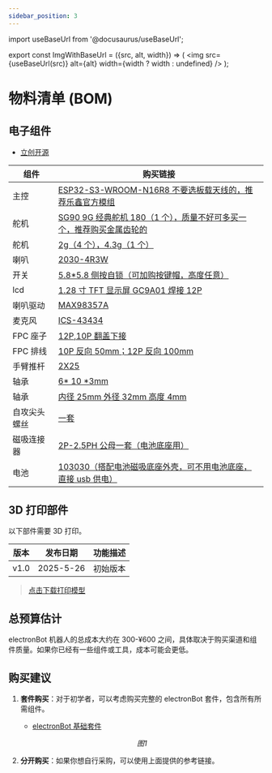```yaml
---
sidebar_position: 3
---
```


import useBaseUrl from '@docusaurus/useBaseUrl';

export const ImgWithBaseUrl = ({src, alt, width}) => (
<img src={useBaseUrl(src)} alt={alt} width={width ? width : undefined} />
);

# 物料清单 (BOM)

## 电子组件

- <a href="https://oshwhub.com/txp666/electronbot-ai" target="_blank" title="立创开源">立创开源</a>

| 组件         | 购买链接                                                                                                                                                                                                                                                                                                                                                                                                                                                                                                                                                                                                                                                                                                                                         |
| ------------ | ------------------------------------------------------------------------------------------------------------------------------------------------------------------------------------------------------------------------------------------------------------------------------------------------------------------------------------------------------------------------------------------------------------------------------------------------------------------------------------------------------------------------------------------------------------------------------------------------------------------------------------------------------------------------------------------------------------------------------------------------ |
| 主控         | [ESP32-S3-WROOM-N16R8 不要选板载天线的，推荐乐鑫官方模组](https://item.taobao.com/item.htm?detail_redpacket_pop=true&id=701702373214&ltk2=17460008637506kldpxrrasc99k6tjmo296&ns=1&priceTId=2147836417460008613956532e2d9f&query=esp32s3&spm=a21n57.1.hoverItem.1&utparam=%7B%22aplus_abtest%22%3A%2217412f8a29f11d3d8cf235a792c1f1c1%22%7D&xxc=ad_ztc)                                                                                                                                                                                                                                                                                                                                                                                          |
| 舵机         | [SG90 9G 经典舵机 180（1 个），质量不好可多买一个，推荐购买金属齿轮的](https://item.taobao.com/item.htm?_u=f20q7cgb8555&id=625165836372&pisk=gjyb954K8EYfcLk9fjjrAILaFqM_5gWFBhiTxlp2XxHx1dE4RcJZ_sm6C4Zdmq5GiPN7WzcqkVlZCcaEroJNmoS1ClEKkAPqucUz5zA4uRuazOZ3RjJ4XR-0Zyrp3-5mQdMmIAQF89WU2oDiBxavqwYDycmhQm3xWxDJ8qtV99WUmuiBdjI5L-zA45iJ6dUtMbp-04nxWm3AVYnmXApx6KdJy40-Bdh9M0E-0cYv6jU9wbnEfCdvBqd-yDnZBVUtM4n-rcHtDPHtC4xIfsg0cixbzPhGudqSPdpTF0QiJo1MdmyjcZuQ04_KD8mX-2ExPdptuoZfBuZVlpqrnJaIYrWJhyZ3Ezi8JO_SIzVTWcaRKFk0Tr2nNr5peuHoyXFtNiBYVxgjO0lBbIDb6r2siStGxuHYrW0nM_boV-yE12cWyZEzVqhQ1r7kBqPQ2zGUUUJEIzVTWcaJlgSyL2NTcCtStdiS8gsWsCXOqG2PkOPc9jnocbS5VEFiM0mS8gsWk5cxqmgPVgTYs&spm=a1z09.2.0.0.6f472e8dGGusZP)                       |
| 舵机         | [2g（4 个），4.3g（1 个）](https://item.taobao.com/item.htm?id=811563511267&pisk=gRc3O6b0TvyC6pKTBfNB35lc8Y99RWNSa0C827EyQlr6P9BpR8zrr0c-p4r8Z0moqkeyAWhojqgJRbLQTQ4rDcV-JkE-jUmKP_KBFWCPqDg2A2EJRbqzjDouFeZ84um-zvL9MI3IR7Nz4ndvMWrURCihUJPyz5z4uFUe5vRr37NyD3XOaJO0ND5yOySFQPr_r65FT0PN_yUbayzFaFqarr6PY0oyS5z0-6SzU9PN_yZN4yyU8Orakz4Uzz5eSVr_ryPza0PwSzGkQ_rmafGwX-xrZmN8Qf43KouMh_5lLySYm2-NZ_liI8EVMlfPaf4nWmyetsv80xZLHoow66Vo7zmLXmRVs5ymh4UoxBfU9AksOWh9mgenqky-sRjFLrV3x-lUQILt58kisWheVtgtSky06Ap6v8FnxxZbLdtsqVqK4X2NxhE-HVhUIm-Os0woh4UoxBfE0gSlQtSW0_awyfW5FJz_SoeUZx5Ls-cmmFYGhpwU5yKvSFX5FJz_JnLMStsQLPapD&spm=tbpc.boughtlist.suborder_itemtitle.1.4f012e8djlrLWS)                                                              |
| 喇叭         | [2030-4R3W](https://item.taobao.com/item.htm?id=752330840093&pisk=gKbYO__B-82mUM_vZsroISzeM1PkBufVat5ISdvmfTBRB6hcmhvMfFBFphgg0Ex9WT9loKfDlCt1I9sDhiviWNBPHq0MlO49C6Sz_KAcofd1Vt3Gmsvc2fLVri0Mn-8O19YTKJ43-s52_Fw3KexnNO8BtmMjIdO7PFAOqsimOs527dGoCkj5gfdFVw4X1dNJPCdjhFtj5LgWUCmXCO9XVYOpTFT1Cni7PCOX1jtXGbNJOBdslKTsNQOw1jgfCFNJPCvWCFtfC_GlhRpSGd0OxNFJCT4qhmmcyIKvBVviW97I-39BWLg_dIOxLp1XeVg6nsCY5_C0H25kuwBptt4Sk9CFzTd5dPeJ7TS1CCB78AYVxt7e2tqIP_TyFHs62SafwEpvvQxKsm8Aft790ihaT_TfUMJecuyywZbHXp--F-1lwKtdXt2r5KjdNTKhrY0H7TS1CCBSHguR-wn5NvvpsmN8wcowcQrXaQmEKzB1NQp3MPnZb3PywpV8wcow47RJKSFtbc-za&skuId=5703191947626&spm=tbpc.boughtlist.suborder_itemtitle.1.4f012e8djlrLWS)                                                         |
| 开关         | [5.8\*5.8 侧按自锁（可加购按键帽，高度任意）](https://detail.tmall.com/item.htm?_u=o20q7cgbe1aa&id=631520524805&pisk=gUTLs_TfoADntwTdsBogrooPMulMJcAe_pRbrTX3Vdp9eIFHxgXlVap2HgaoYwjRyd6M-9AhR_sWEKthdHXuyUpwpy4lRL0RFI-Za9fH-7CWfpUkxBXHX7QeSH4lKv7JNKb-nx0moBRFaaMmn8fYbs_fgTZ7ETw_fafJjBZ3GBRFzTNgFmx6T8ezpPPCNTGO5_CbOasCPRa1Q_fCFL6CfR1Aga_WFMss5_fAFyaQRfE1N_ECNa1Cf11FNk_5PL6s6_W1Oa_SaUDRCW6uyngEpOOufSzblFCdvTUlBzL2JrjOh8W_yzBdVMEHOOU7PFKMvEZ1dmPGUwXeO6pruy7C2nRlwp3LRLd27dC6h4UcdCRDmM8IuuSAROSJRZFSRCQdpiTpLWaHhCdWmGLiGq7dR9tl8QVxKCLpKB89Z7Z1JwxODeQjuJ6kjILRwUkrWKd27dC6h4HC4uLDknS4ntCuAfhT4uSC_j4RHz2mWLO16tcKyurPbf5OnfhT4uSZ_1Bm9bEz4GlN.&spm=a1z09.2.0.0.18762e8dduCKjA)                                                   |
| lcd          | [1.28 寸 TFT 显示屏 GC9A01 焊接 12P](https://item.taobao.com/item.htm?spm=tbpc.boughtlist.suborder_itemtitle.1.33232e8d7RXraJ&id=784228754299&pisk=gOyg_dtoQ5l_3TbK9JM1avPMGjCLXAMb3rpxkx3VT2uCcCdOfjo4mr2Y6ouxnr40oVhV5Ae0-uZAf-IsQtm4yyDYXV3Y-i4TcKQ1GAp2oPZP5l3Af-0q-PzmGGgxuq4Y05IdeTE_fxMquaBRe2W-qyzMgfoN02om2MnNA5W4axMVyZAp3f6ohPJ20eR2TDuImdoqgrkeLmmZ3cRZ7M0Em0O27rzVxDombIRw_c8UY03e7EuqgX-E40vq0CRNxkuI0xu4ujS3Ybtw3424dJ7KZq0LO4HTKccizkfWELupef3zL2JVzJmGP4rZ-KJqWlqG3kqOSLZKC84o2PBeIzq7dymUztbnhyN4um4FFEH_wPwStPCyLkkI8bPqtGWaxA0iZDhkDCMggPwm15xfVkkaR7gS_6_IxRe-i4GH8NrLxVluiPQB3VFuYyc8pep-hyN4um4eSgSkTQ8fzKiFDJRXGfoIx4hZn7JtKb2urMjHN1GZAcQRxMAXGfoIXaIhxQTs_DiOy)                                                        |
| 喇叭驱动     | [MAX98357A](https://item.taobao.com/item.htm?abbucket=4&detail_redpacket_pop=true&id=730855604974&ltk2=1748254927710s5v9cgq4kida6ug0k81jlo&ns=1&priceTId=2147818617482549239005411e13e5&query=MAX98357&skuId=5062624732129&spm=a21n57.1.hoverItem.5&utparam=%7B%22aplus_abtest%22%3A%22ac33c5be49e475c29f65023c02e3348b%22%7D&xxc=taobaoSearch)                                                                                                                                                                                                                                                                                                                                                                                                  |
| 麦克风       | [ICS-43434](https://item.taobao.com/item.htm?_u=n20q7cgbedb3&id=848056175411&pisk=gWL0_FNhunSfppHR2U_jxdm4TVnRhZ_67dUOBNBZ4TWS1oExGG5wsdY9DCWOSdvMItIZhZLMEBOtGFhfuVfwpLb9MtB9Efvv1PHjfZUaIKOEhIBtGFXNEKJGfj6OQOv9_nh-J2dXGN_NQv3KJGDS4Rv0boSZ_g5FibCqNnuwYN_ZpAVfhHjh5KJMrhra4_W5s1r47d7ya1fc7s5a7bXPs6Za3dJZZ75CtRzN3srzaT147R7Ngu7PT64NgiJwabfGTNWwQilkabSz79YwPUkWgi4tEF0DRsjcLIW2MILrvirXiTvWeU5DZ_R4fPzwrsjD5s8kLdjvbBsBkC0gPZdH4a5pGq4l8I5HHTpE8zbywQJOA3M_JZpkSMYR05r2ZFXcYESusXOhl1JNj3M3JsbvqMYDcfwygpBDYZOTtxdlx3jCagPg0ZKp9Fseuq2CeM1MHTpE8zbPbgJ44kPhvP1r6Ur_fi55Z9BnKdYfrMYHKbcuAmsVNsHKZbq_fi55MvhoZkwf0_1xp&spm=a1z09.2.0.0.5f092e8dFCIIxc)                                                                                      |
| FPC 座子     | [12P,10P 翻盖下接](https://detail.tmall.com/item.htm?id=626563665786&pisk=gHGYOJGQt3xc8JlYrqJljERUkV8l6L0qzmuCslqcC0n-X2QmnRqgC5nEvR1M3S2T60Zoio00GPwsjDM0cxqG6fnrDsfgGcATf2ky7o4miNUsFmCinqqmeNFqZxfgmnPt5DV9xHAHtqu475tHxW2hPcPQ-l61j-O5F54tEq6cRqu4_l_lfpDSuNUEefRb5lT8NPUFc5wbC_a74PXbfcZbFgaL85Nsf-6WNPab5ZwblaT8JPX1hPZfFTa38G6sf5T8NPq7f5wjf4MsShE5llftKfL8f0Y2HGsswreYX14A6AG1t8qCoufO6oKbhkO3211swr3oA-OA9dqILo23A0OlM537WmqoAB18NJHESPnvMsNmFYl4ibxdj-nTcRc8ei6bJSEYdjwWtU0zCYh8ijtNL408cJFoEL-0ISnxLkyXU3otyomsM8svqlDnrjw-A3f-bRHESPnvMsiC4zhn9Tg5xkUGhULRQOybzKazr9SHwcg7ykYv6OWaUUz8xULRQOyyzzEHkFBNQ88P.&spm=tbpc.boughtlist.suborder_itemtitle.1.4f012e8djlrLWS&skuId=4446042241249)                                             |
| FPC 排线     | [10P 反向 50mm；12P 反向 100mm](https://detail.tmall.com/item.htm?id=626935294271&pisk=gL8Y_OYC-YDc5C8AZIouIjuFMCluX0A2aKRQSOX0fLpJBBFDmGXGfNpepGai0ZjOWL6kotAcl1s6IptchnXgWFpyHr4Gld0OCB-r_tfDo5C6VKUMmIXD25Q2rn4Gnx791pbtKv0n-IRV_NMnKwj3Nd7CtOa_It_5VNf9qIZ0OIRV7ONuCDxWg5Ce2PV11OGRP1CUhNsffz15U1qfCd6fV81dTN_6CiZSP11f1SsfG7GR91q_Gt1fV41Fs-1XCNGRNT515s915brIBTNfIPKHWbB6EruUQR8RMiBTSsU95FzhX9_fFPMQcssYmI685PTJqnLQVtiUZO7c3I1vQ2zVlGKes1pxkr99TUJRNpgT-tOytHj2l2rNvZ6PXE_L1qORktIBkKPbopOJ1HjJrXgFkZ6XjZRg9xAJkKA2yCV_VZQD2MLAR2yfI3ApW1LZQ4ppTUJRNpgthguJ-eEWNJXdsoG-wlrNc_ofa_qUK4p6N_BnMVEabglPw9c-wlrN4b5RKjhTblSra&skuId=5766857297407&spm=tbpc.boughtlist.suborder_itemtitle.1.4f012e8djlrLWS)                                    |
| 手臂推杆     | [2X25](https://detail.tmall.com/item.htm?id=21799887877&pisk=gFbbs46pLxDbs5Lt1nVrPOOgyZT1H7zUWfOOt13q6ELvfVCVdCuwboAs5L1LiKrgmOs5BTx2Hd-w5C6eEsuaisP_51CpHFS23CBPCTmV3NJNUP1hdnuV6Nlcq95KuZrD7VTDSFeULyzFwsYMWpREWUMmyIAY7qKv6EY-LKG4vyzFi_G2MW588NRR6QRjXVB9D3HJiLdxWFpYN3de6F3vXqn-eLvJWIdtDLhJ1IOxDVB92UdpGjHtWqh-eBpJBFLOB_FW_LptCcGB1o9cGSuRk6CinqN9EV3OPIt84g9JtpNwOn6OGLwdGadjKpCvFV393s1bW_14h2fyow6BTtz-l91hrTORpPwWSTjOBC68-A8cYtbHVtrKy_LkeHI9VSUANE9XAQ-I_mYfXtb6miGgt_LAEMvHDu2kNZ7efpxSe-CPNKKCftyoWKSCwTtFzYueSTjOBC6-hgyx8p_EVcGWxVOWL7NSjcVWL7uuHPS0vndkG3P7NxIMDQAWL7NSHGxvZI9zN7MAj&spm=tbpc.boughtlist.suborder_itemtitle.1.4f012e8djlrLWS)                                                                                  |
| 轴承         | [6* 10 *3mm](https://item.taobao.com/item.htm?id=626925470285&pisk=garT_7qSq6ficAEtKR7HiOSrB-W3Gw2aL5yWmjcMlWFLM8pgSqcmlmFzwqtc7c0xDWG3jf2ifxgbi7ai1PcDDoFU6hxmfSjxG8zF3fDgjKHbR5K0SRcgJKnaxPxms1oYh7mAZ_jlqRyZ3m1lZ00kdSoSEhT6ifiBdmDY-RTMFRyZ0j9HGa4QQKHzh7pjhj6KAxHyGmgsGJTITxYsGSGsRBM-UmibGVTCAxMshdgsCp6KexYXCqMsdBMqnIT_Gm6LdXkjcANjcAalMX9sinUuD9hbtI7ovDrKBVh7paRB9ZcpZfysXnKx6QgsNgcpcnZKBJVS5GKRobars4c7OMxtDJMYsXV5VHnIyzymH5I9fc4Q8logx_dmWShsok3p1FM-Xf37f2slKJubJkngfs8zKJhsyD4h810mX5UraV_FTSeKsSZtRCCniz23f2F5tHFqkzymH5I9f7sPeuqJRJOowxY1p9L2uVMF5vkHzQjLGJMKZOIvuEuFLvhlp9L2u2WEpbXOHE8q895..&spm=tbpc.boughtlist.suborder_itemtitle.1.4f012e8djlrLWS)                                                                        |
| 轴承         | [内径 25mm 外径 32mm 高度 4mm](https://item.taobao.com/item.htm?id=550670695721&pisk=gtKb_cAdTSVjDLITCZDzVC6i2ns1WYoEXR69KdE4BiIA5lp2OOrN7qX_f_9KnsuioCTW6QbVM17NfOOFZKrZnKksfdpdMG8VgOdy1Q42gh5wac9HOZr2BhyDrBJL0nucblscjGhETDoeeKjGX6WUXgN0ytWnblCO6ij8TswqJDoenLwVHvJ-YhWJBxW4WldOkaFRn_BYXGBtFaBFBGEAWoU8w_fRXtBTk_eRCt6YkldT2uBGLSCOBrE8wO61XldOXY9RZOsO6AU3dOgfiKM42nppIx0ZM_qTX36fy4-AwBpiQsQb1K5uXX3OHZa2H_ZTX3TylHURM22Psi5DHtOixojA5evNCIibDC9HqQ6J9cZFMLve8ZxxxPbCD_b6DMwtDLsfGwKXi-E29L998atrpDjfDsLNmdyIgLtXgKxWQRURci85RnsKxSCwzpt1ChciVB9HqQ6J9cGA4rEFOHz758_3fT1EFYagSY1EUucxbE0dkTXfzYM7MFbAET1EFYNvSZBlh_kSFSLG.&spm=tbpc.boughtlist.suborder_itemtitle.1.4f012e8djlrLWS)                                                      |
| 自攻尖头螺丝 | [一套](https://item.taobao.com/item.htm?id=571154046536&pisk=gT3__UD8UOX15azAGlAFRxNDJVabMB8yksNxZjQNMPUTcZhZFS740hVflJGJsR-DjxiIHvqaB-r4lSMzKf72sfRXljh8BroaQSHEhvjZQqyqLEGoFl7ZMq5ixYlR7V-guZagorpyUU8r9f40k8PPky6GpSFvuNETMP4dUR1w2U8rsX1a6QlpzqPLk7NNDZHYXkBLsJFTHZF9OkFzMrQTDNIdpJ2Lk5FAXJCLG5NOXZHAJ9F4GGQYk-IdJSFzk-HYkBGLKSaYHAaRNSt_IfONJVh-ispvHJbAk2N_vHyYpSewgJr_jfwBefgL1T2-6J_AkRls1EhI_d_oTP0SF7kwJNMSZ2DQ9YLXdrDnDxFjpUX4S0kirkMw2whL-JE-DkO9WXa_CuNUVsSg5mHillm1iQcLWvmuElKHKWgZzowuA9ptTXwTVmMwKZeZVXHQ42WFzrDnDxFjpOsyDaySzMsfOubbO8RBOijDO8RF-dLqj3ETt5ZeOB6tmlF3O8RBOOn0XWV_LBOCBmf..&spm=tbpc.boughtlist.suborder_itemtitle.1.4f012e8djlrLWS)                                                                              |
| 磁吸连接器   | [2P-2.5PH 公母一套（电池底座用）](https://detail.tmall.com/item.htm?id=826579384255&pisk=g6LQshvA3J2QJ178NMca5L1oWe_SNfuqy71JiQUUwwQdVzdeh_zP4Df7POOxt9ooxLt6edjFpTSPP_9VIBzrtBlSPQdApa-FL_pwFdqeLUWyQ4ODhMzewUPHjKRY8eohzz_hraHq3qu26Bblyt54yNw3Xs5SzkBLywbT39NEDqu2tCNF9jRtuU59FnCQ2zpRvGeOtOedwypRXPClByC8J_et1OXO9uEdp5IOT_ZLeLURXlCViWULyTITWsWOeaCJeCh1aOB-CIPfND6HOXz9JIdoMzzPIzUJ56stbK69WhGPZM92OOMAcFCQntddCzURLBOIyCOEdrAN-E9fgpuTRKODSd19H4M1rdxJe_9to87H0pYcfpoYWCQGBiKRfX3p1w6Cc1SbakbB2pY5xHNoiCQpInXcvcDG1e8VVtj_Bvdw19IXVpkgy9-X6ds27RzVrdxJe_9TdgRTutT4fuN1mz113fG_quc13fzip4-nDMCGOGls1JKlv1f13fG_p3jds66Z1fwpq&spm=tbpc.boughtlist.suborder_itemtitle.1.4f012e8djlrLWS&skuId=5718251099472)                                  |
| 电池         | [103030（搭配电池磁吸底座外壳，可不用电池底座，直接 usb 供电）](https://item.taobao.com/item.htm?id=784361648217&pisk=gJKTO0x5qXcgTFtOKdu3iAoPBKkhD2vwLCJ7msfglBdpMLeMSZfclidywZZm7GbADB1Hj1vGft_XiQTG1Ff0Dnde6lqcfImAGL8E31XMj-BXRCEDSdfMJ-IwxFqcsfSvhQjxZbmoqdJN3iGoZgbudIS5e5ZbisNCAiXv-dagFdJN0sw3G4YBQ-ByRco1hsMdAtBz1i_1CysCTt41GI11RW6RUisXGNaIAt61hR_1CJMdFOZbft__R96NnON6GiMdOOfCGi_6GpGz0jCQCsqvrnHdGBVSUr4DvOQOMof7DI-gqNf7g1ZYD1pGWPv19oZXveY9Vy1szJfVj1J1BIozbG_vzKXv6cE6ML-e99OSDuf6LLYl7hizuaI1TZK12-i6pGCOPhdaClAWpKTlJHDS4GI11Ejwn8hMphdMQHp0hysOjeQJXgiz1sYHenBv0jopwL-e99OSDfsPe3x8RpNlwt4spvU4uN6E59W3z7mpGp6dZAnYur7EL9CopvU4uwkFp_DtHrzV8v5..&skuId=5358159601484&spm=tbpc.boughtlist.suborder_itemtitle.1.4f012e8djlrLWS) |

## 3D 打印部件

以下部件需要 3D 打印。

| 版本 | 发布日期  | 功能描述 |
| ---- | --------- | -------- |
| v1.0 | 2025-5-26 | 初始版本 |

> [点击下载打印模型](https://makerworld.com.cn/zh/models/1261303-electronbot-ai)

## 总预算估计

electronBot 机器人的总成本大约在 300-¥600 之间，具体取决于购买渠道和组件质量。如果你已经有一些组件或工具，成本可能会更低。

## 购买建议

1. **套件购买**：对于初学者，可以考虑购买完整的 electronBot 套件，包含所有所需组件。

   - [electronBot 基础套件](https://mall.bilibili.com/neul-next/detailuniversal/detail.html?isMerchant=1&page=detailuniversal_detail&saleType=0&itemsId=12453101&loadingShow=1&noTitleBar=1&msource=merchant_share)

   <p align="center">
     <ImgWithBaseUrl src="/img/bmallqr.jpg" alt="PCB1" width="500" />
     <div align="center"><em>图1</em></div>
   </p>

2. **分开购买**：如果你想自行采购，可以使用上面提供的参考链接。
